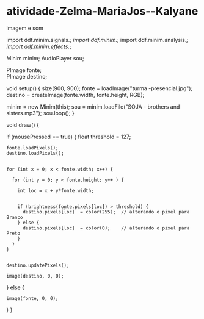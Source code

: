 # atividade-Zelma-MariaJos--Kalyane
imagem e som

import ddf.minim.signals.*;
import ddf.minim.*;
import ddf.minim.analysis.*;
import ddf.minim.effects.*;

Minim minim;
AudioPlayer sou; 

PImage fonte;     
PImage destino;  

void setup() {
  size(900, 900); 
  fonte = loadImage("turma -presencial.jpg");  
  destino = createImage(fonte.width, fonte.height, RGB);

  minim = new Minim(this);
  sou = minim.loadFile("SOJA - brothers and sisters.mp3");
  sou.loop();
}

void draw() { 

  if (mousePressed == true) {
    float threshold = 127;


    fonte.loadPixels();
    destino.loadPixels();


    for (int x = 0; x < fonte.width; x++) {

      for (int y = 0; y < fonte.height; y++ ) {

        int loc = x + y*fonte.width;


        if (brightness(fonte.pixels[loc]) > threshold) {
          destino.pixels[loc]  = color(255);  // alterando o pixel para Branco
        } else {
          destino.pixels[loc]  = color(0);    // alterando o pixel para Preto
        }
      }
    }


    destino.updatePixels();

    image(destino, 0, 0);
  } else {

    image(fonte, 0, 0);
  }
}

